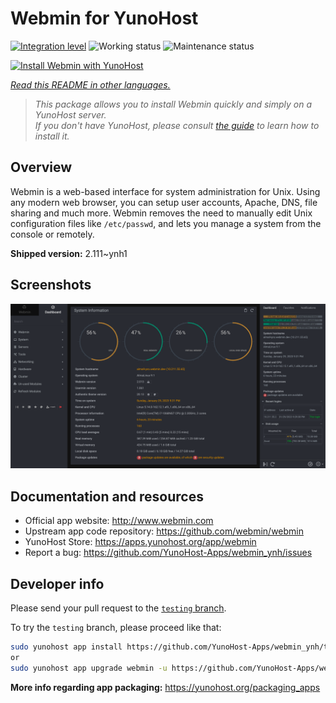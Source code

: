 <!--
N.B.: This README was automatically generated by <https://github.com/YunoHost/apps/tree/master/tools/readme_generator>
It shall NOT be edited by hand.
-->

# Webmin for YunoHost

[![Integration level](https://dash.yunohost.org/integration/webmin.svg)](https://dash.yunohost.org/appci/app/webmin) ![Working status](https://ci-apps.yunohost.org/ci/badges/webmin.status.svg) ![Maintenance status](https://ci-apps.yunohost.org/ci/badges/webmin.maintain.svg)

[![Install Webmin with YunoHost](https://install-app.yunohost.org/install-with-yunohost.svg)](https://install-app.yunohost.org/?app=webmin)

*[Read this README in other languages.](./ALL_README.md)*

> *This package allows you to install Webmin quickly and simply on a YunoHost server.*  
> *If you don't have YunoHost, please consult [the guide](https://yunohost.org/install) to learn how to install it.*

## Overview

Webmin is a web-based interface for system administration for Unix. Using any modern web browser, you can setup user accounts, Apache, DNS, file sharing and much more. Webmin removes the need to manually edit Unix configuration files like `/etc/passwd`, and lets you manage a system from the console or remotely.

**Shipped version:** 2.111~ynh1

## Screenshots

![Screenshot of Webmin](./doc/screenshots/screenshot.png)

## Documentation and resources

- Official app website: <http://www.webmin.com>
- Upstream app code repository: <https://github.com/webmin/webmin>
- YunoHost Store: <https://apps.yunohost.org/app/webmin>
- Report a bug: <https://github.com/YunoHost-Apps/webmin_ynh/issues>

## Developer info

Please send your pull request to the [`testing` branch](https://github.com/YunoHost-Apps/webmin_ynh/tree/testing).

To try the `testing` branch, please proceed like that:

```bash
sudo yunohost app install https://github.com/YunoHost-Apps/webmin_ynh/tree/testing --debug
or
sudo yunohost app upgrade webmin -u https://github.com/YunoHost-Apps/webmin_ynh/tree/testing --debug
```

**More info regarding app packaging:** <https://yunohost.org/packaging_apps>
